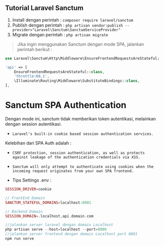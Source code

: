 ## Tutorial Laravel Sanctum 

1. Install dengan perintah : `composer require laravel/sanctum`
2. Publish dengan perintah : `php artisan vendor:publish --provider="Laravel\Sanctum\SanctumServiceProvider"`
3. Migrate dengan perintah : `php artisan migrate`

> Jika ingin menggunakan Sanctum dengan mode SPA, jalankan perintah berikut :

```php
use Laravel\Sanctum\Http\Middleware\EnsureFrontendRequestsAreStateful;

'api' => [
    EnsureFrontendRequestsAreStateful::class,
    'throttle:60,1',
    \Illuminate\Routing\Middleware\SubstituteBindings::class,
],
```

# Sanctum SPA Authentication 

Dengan mode ini, sanctum tidak memberikan token autentikasi, melainkan dengan session autentikasi. 

- `Laravel's built-in cookie based session authentication services.`

Kelebihan dari SPA Auth adalah : 

- `CSRF protection, session authentication, as well as protects against leakage of the authentication credentials via XSS.`

- `Sanctum will only attempt to authenticate using cookies when the incoming request originates from your own SPA frontend.`

- Tips Settings .env :

```php
SESSION_DRIVER=cookie

// FrontEnd Domain
SANCTUM_STATEFUL_DOMAINS=localhost:8081

// Backend Domain
SESSION_DOMAIN=.localhost,api.domain.com

//jalankan server laravel dengan domain Localhost
php artisan serve --host=localhost --port=8080
//jalankan server frontend dengan domain Localhost port 8081
npm run serve
```






